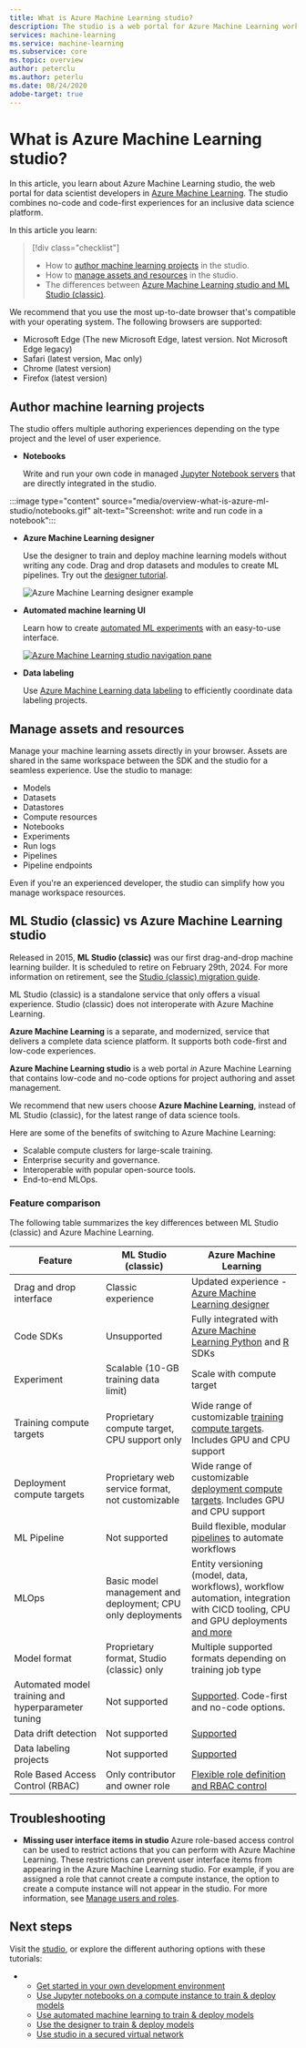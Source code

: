 ```yaml
---
title: What is Azure Machine Learning studio?
description: The studio is a web portal for Azure Machine Learning workspaces. The studio combines no-code and code-first experiences for an inclusive data science platform.
services: machine-learning
ms.service: machine-learning
ms.subservice: core
ms.topic: overview
author: peterclu
ms.author: peterlu
ms.date: 08/24/2020
adobe-target: true
---
```

 
# What is Azure Machine Learning studio?

In this article, you learn about Azure Machine Learning studio, the web portal for data scientist developers in [Azure Machine Learning](overview-what-is-azure-ml.md). The studio combines no-code and code-first experiences for an inclusive data science platform.

In this article you learn:
>[!div class="checklist"]
> - How to [author machine learning projects](#author-machine-learning-projects) in the studio.
> - How to [manage assets and resources](#manage-assets-and-resources) in the studio.
> - The differences between [Azure Machine Learning studio and ML Studio (classic)](#ml-studio-classic-vs-azure-machine-learning-studio).

We recommend that you use the most up-to-date browser that's compatible with your operating system. The following browsers are supported:
  * Microsoft Edge (The new Microsoft Edge, latest version. Not Microsoft Edge legacy)
  * Safari (latest version, Mac only)
  * Chrome (latest version)
  * Firefox (latest version)

## Author machine learning projects

The studio offers multiple authoring experiences depending on the type project and the level of user experience.

+ **Notebooks**

  Write and run your own code in managed [Jupyter Notebook servers](how-to-run-jupyter-notebooks.md) that are directly integrated in the studio. 

:::image type="content" source="media/overview-what-is-azure-ml-studio/notebooks.gif" alt-text="Screenshot: write and run code in a notebook":::

+ **Azure Machine Learning designer**

  Use the designer to train and deploy machine learning models without writing any code. Drag and drop datasets and modules to create ML pipelines. Try out the [designer tutorial](tutorial-designer-automobile-price-train-score.md).

    ![Azure Machine Learning designer example](media/concept-designer/designer-drag-and-drop.gif)

+ **Automated machine learning UI**

  Learn how to create [automated ML experiments](tutorial-first-experiment-automated-ml.md) with an easy-to-use interface. 

  [![Azure Machine Learning studio navigation pane](./media/overview-what-is-azure-ml/azure-machine-learning-automated-ml-ui.jpg)](./media/overview-what-is-azure-ml/azure-machine-learning-automated-ml-ui.jpg)

+ **Data labeling**

    Use [Azure Machine Learning data labeling](how-to-create-labeling-projects.md) to efficiently coordinate data labeling projects.

## Manage assets and resources

Manage your machine learning assets directly in your browser. Assets are shared in the same workspace between the SDK and the studio for a seamless experience. Use the studio to manage:

- Models
- Datasets
- Datastores
- Compute resources
- Notebooks
- Experiments
- Run logs
- Pipelines 
- Pipeline endpoints

Even if you're an experienced developer, the studio can simplify how you manage workspace resources.

## ML Studio (classic) vs Azure Machine Learning studio

Released in 2015, **ML Studio (classic)** was our first drag-and-drop machine learning builder. It is scheduled to retire on February 29th, 2024. For more information on retirement, see the [Studio (classic) migration guide](classic/migrate-step-by-step-guidance.md).

ML Studio (classic) is a standalone service that only offers a visual experience. Studio (classic) does not interoperate with Azure Machine Learning.

**Azure Machine Learning** is a separate, and modernized, service that delivers a complete data science platform. It supports both code-first and low-code experiences.

**Azure Machine Learning studio** is a web portal *in* Azure Machine Learning that contains low-code and no-code options for project authoring and asset management. 

We recommend that new users choose **Azure Machine Learning**, instead of ML Studio (classic), for the latest range of data science tools.

Here are some of the benefits of switching to Azure Machine Learning:

- Scalable compute clusters for large-scale training.
- Enterprise security and governance.
- Interoperable with popular open-source tools.
- End-to-end MLOps.

### Feature comparison

The following table summarizes the key differences between ML Studio (classic) and Azure Machine Learning.

| Feature | ML Studio (classic) | Azure Machine Learning |
|---| --- | --- |
| Drag and drop interface | Classic experience | Updated experience - [Azure Machine Learning designer](concept-designer.md)| 
| Code SDKs | Unsupported | Fully integrated with [Azure Machine Learning Python](/python/api/overview/azure/ml/) and [R](https://github.com/Azure/azureml-sdk-for-r) SDKs |
| Experiment | Scalable (10-GB training data limit) | Scale with compute target |
| Training compute targets | Proprietary compute target, CPU support only | Wide range of customizable [training compute targets](concept-compute-target.md#train). Includes GPU and CPU support | 
| Deployment compute targets | Proprietary web service format, not customizable | Wide range of customizable [deployment compute targets](concept-compute-target.md#deploy). Includes GPU and CPU support |
| ML Pipeline | Not supported | Build flexible, modular [pipelines](concept-ml-pipelines.md) to automate workflows |
| MLOps | Basic model management and deployment; CPU only deployments | Entity versioning (model, data, workflows), workflow automation, integration with CICD tooling, CPU and GPU deployments [and more](concept-model-management-and-deployment.md) |
| Model format | Proprietary format, Studio (classic) only | Multiple supported formats depending on training job type |
| Automated model training and hyperparameter tuning |  Not supported | [Supported](concept-automated-ml.md). Code-first and no-code options. | 
| Data drift detection | Not supported | [Supported](how-to-monitor-datasets.md) |
| Data labeling projects | Not supported | [Supported](how-to-create-labeling-projects.md) |
| Role Based Access Control (RBAC) | Only contributor and owner role | [Flexible role definition and RBAC control](../how-to-assign-roles.md) |

## Troubleshooting

* **Missing user interface items in studio** Azure role-based access control can be used to restrict actions that you can perform with Azure Machine Learning. These restrictions can prevent user interface items from appearing in the Azure Machine Learning studio. For example, if you are assigned a role that cannot create a compute instance, the option to create a compute instance will not appear in the studio. For more information, see [Manage users and roles](how-to-assign-roles.md).

## Next steps

Visit the [studio](https://ml.azure.com), or explore the different authoring options with these tutorials:  

- + [Get started in your own development environment](tutorial-1st-experiment-sdk-setup-local.md)
  + [Use Jupyter notebooks on a compute instance to train & deploy models](tutorial-1st-experiment-sdk-setup.md)
  + [Use automated machine learning to train & deploy models](tutorial-first-experiment-automated-ml.md)  
  + [Use the designer to train & deploy models](tutorial-designer-automobile-price-train-score.md)
  + [Use studio in a secured virtual network](how-to-enable-studio-virtual-network.md)